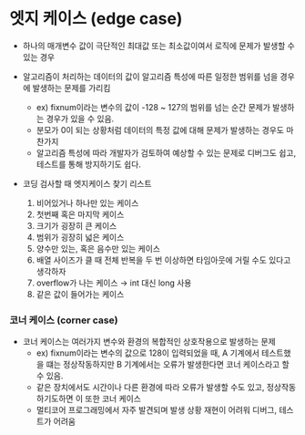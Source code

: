 # 엣지 케이스 (edge case)

- 하나의 매개변수 값이 극단적인 최대값 또는 최소값이여서 로직에 문제가 발생할 수 있는 경우
- 알고리즘이 처리하는 데이터의 값이 알고리즘 특성에 따른 일정한 범위를 넘을 경우에 발생하는 문제를 가리킴

  - ex) fixnum이라는 변수의 값이 -128 ~ 127의 범위를 넘는 순간 문제가 발생하는 경우가 있을 수 있음.
  - 분모가 0이 되는 상황처럼 데이터의 특정 값에 대해 문제가 발생하는 경우도 마찬가지
  - 알고리즘 특성에 따라 개발자가 검토하여 예상할 수 있는 문제로 디버그도 쉽고, 테스트를 통해 방지하기도 쉽다.

- 코딩 검사할 때 엣지케이스 찾기 리스트
  1. 비어있거나 하나만 있는 케이스
  2. 첫번째 혹은 마지막 케이스
  3. 크기가 굉장히 큰 케이스
  4. 범위가 굉장히 넓은 케이스
  5. 양수만 있는, 혹은 음수만 있는 케이스
  6. 배열 사이즈가 클 때 전체 반복을 두 번 이상하면 타임아웃에 거릴 수도 있다고 생각하자
  7. overflow가 나는 케이스 → int 대신 long 사용
  8. 같은 값이 들어가는 케이스

### 코너 케이스 (corner case)

- 코너 케이스는 여러가지 변수와 환경의 복합적인 상호작용으로 발생하는 문제
  - ex) fixnum이라는 변수의 값으로 128이 입력되었을 때, A 기계에서 테스트했을 떄는 정상작동하지만 B 기계에서는 오류가 발생한다면 코너 케이스라고 할 수 있음.
  - 같은 장치에서도 시간이나 다른 환경에 따라 오류가 발생할 수도 있고, 정상작동하기도하면 이 또한 코너 케이스
  - 멀티코어 프로그래밍에서 자주 발견되며 발생 상황 재현이 어려워 디버그, 테스트가 어려움

